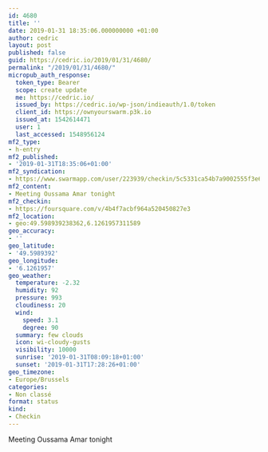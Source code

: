 ```yaml
---
id: 4680
title: ''
date: 2019-01-31 18:35:06.000000000 +01:00
author: cedric
layout: post
published: false
guid: https://cedric.io/2019/01/31/4680/
permalink: "/2019/01/31/4680/"
micropub_auth_response:
  token_type: Bearer
  scope: create update
  me: https://cedric.io/
  issued_by: https://cedric.io/wp-json/indieauth/1.0/token
  client_id: https://ownyourswarm.p3k.io
  issued_at: 1542614471
  user: 1
  last_accessed: 1548956124
mf2_type:
- h-entry
mf2_published:
- '2019-01-31T18:35:06+01:00'
mf2_syndication:
- https://www.swarmapp.com/user/223939/checkin/5c5331ca54b7a9002555f3e6
mf2_content:
- Meeting Oussama Amar tonight
mf2_checkin:
- https://foursquare.com/v/4b4f7acbf964a520450827e3
mf2_location:
- geo:49.598939238362,6.1261957311589
geo_accuracy:
- ''
geo_latitude:
- '49.5989392'
geo_longitude:
- '6.1261957'
geo_weather:
  temperature: -2.32
  humidity: 92
  pressure: 993
  cloudiness: 20
  wind:
    speed: 3.1
    degree: 90
  summary: few clouds
  icon: wi-cloudy-gusts
  visibility: 10000
  sunrise: '2019-01-31T08:09:18+01:00'
  sunset: '2019-01-31T17:28:26+01:00'
geo_timezone:
- Europe/Brussels
categories:
- Non classé
format: status
kind:
- Checkin
---
```

Meeting Oussama Amar tonight
